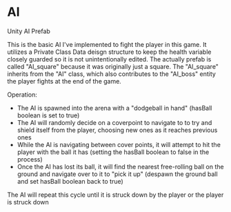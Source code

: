 # AI

Unity AI Prefab

This is the basic AI I've implemented to fight the player in this game. It utilizes a Private Class Data
deisgn structure to keep the health variable closely guarded so it is not unintentionally edited. The actually prefab
is called "AI_square" because it was originally just a square. The "AI_square" inherits from the "AI" class, which also contributes
to the "AI_boss" entity the player fights at the end of the game.

Operation:
- The AI is spawned into the arena with a "dodgeball in hand" (hasBall boolean is set to true)
- The AI will randomly decide on a coverpoint to navigate to to try and shield itself from the player,
   choosing new ones as it reaches previous ones
- While the AI is navigating between cover points, it will attempt to hit the player with the ball it has
   (setting the hasBall boolean to false in the process)
- Once the AI has lost its ball, it will find the nearest free-rolling ball on the ground and navigate over to it to
   "pick it up" (despawn the ground ball and set hasBall boolean back to true)

The AI will repeat this cycle until it is struck down by the player or the player is struck down